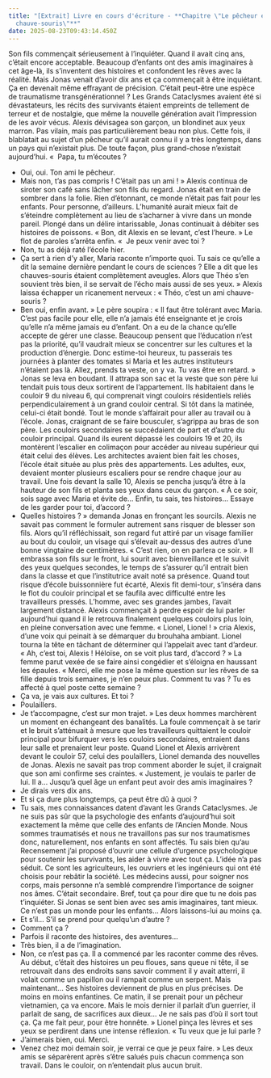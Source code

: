 ```yaml
---
title: "[Extrait] Livre en cours d'écriture - **Chapitre \"Le pêcheur et la
  chauve-souris\"**"
date: 2025-08-23T09:43:14.450Z
---
```

Son fils commençait sérieusement à l’inquiéter. Quand il avait cinq ans, c’était encore acceptable. Beaucoup d’enfants ont des amis imaginaires à cet âge-là, ils s’inventent des histoires et confondent les rêves avec la réalité. Mais Jonas venait d’avoir dix ans et ça commençait à être inquiétant. Ça en devenait même effrayant de précision. C’était peut-être une espèce de traumatisme transgénérationnel ? Les Grands Cataclysmes avaient été si dévastateurs, les récits des survivants étaient empreints de tellement de terreur et de nostalgie, que même la nouvelle génération avait l’impression de les avoir vécus. Alexis dévisagea son garçon, un blondinet aux yeux marron. Pas vilain, mais pas particulièrement beau non plus. Cette fois, il blablatait au sujet d’un pêcheur qu’il aurait connu il y a très longtemps, dans un pays qui n’existait plus. De toute façon, plus grand-chose n’existait aujourd’hui.
«  Papa, tu m’écoutes ?

* Oui, oui. Ton ami le pêcheur.
* Mais non, t’as pas compris ! C’était pas un ami ! »
  Alexis continua de siroter son café sans lâcher son fils du regard. Jonas était en train de sombrer dans la folie. Rien d’étonnant, ce monde n’était pas fait pour les enfants. Pour personne, d’ailleurs. L’humanité aurait mieux fait de s’éteindre complètement au lieu de s’acharner à vivre dans un monde pareil. Plongé dans un délire intarissable, Jonas continuait à débiter ses histoires de poissons.
  « Bon, dit Alexis en se levant, c’est l’heure. »
  Le flot de paroles s’arrêta enfin.
  «  Je peux venir avec toi ?
* Non, tu as déjà raté l’école hier.
* Ça sert à rien d’y aller, Maria raconte n’importe quoi. Tu sais ce qu’elle a dit la semaine dernière pendant le cours de sciences ? Elle a dit que les chauves-souris étaient complètement aveugles. Alors que Théo s’en souvient très bien, il se servait de l’écho mais aussi de ses yeux. »
  Alexis laissa échapper un ricanement nerveux : « Théo, c’est un ami chauve-souris ?
* Ben oui, enfin avant. »
  Le père soupira : « Il faut être tolérant avec Maria. C’est pas facile pour elle, elle n’a jamais été enseignante et je crois qu’elle n’a même jamais eu d’enfant. On a eu de la chance qu’elle accepte de gérer une classe. Beaucoup pensent que l’éducation n’est pas la priorité, qu’il vaudrait mieux se concentrer sur les cultures et la production d’énergie. Donc estime-toi heureux, tu passerais tes journées à planter des tomates si Maria et les autres instituteurs n’étaient pas là. Allez, prends ta veste, on y va. Tu vas être en retard. »
  Jonas se leva en boudant. Il attrapa son sac et la veste que son père lui tendait puis tous deux sortirent de l’appartement.
  Ils habitaient dans le couloir 9 du niveau 6, qui comprenait vingt couloirs résidentiels reliés perpendiculairement à un grand couloir central. Si tôt dans la matinée, celui-ci était bondé. Tout le monde s’affairait pour aller au travail ou à l’école. Jonas, craignant de se faire bousculer, s’agrippa au bras de son père. Les couloirs secondaires se succédaient de part et d’autre du couloir principal. Quand ils eurent dépassé les couloirs 19 et 20, ils montèrent l’escalier en colimaçon pour accéder au niveau supérieur qui était celui des élèves. Les architectes avaient bien fait les choses, l’école était située au plus près des appartements. Les adultes, eux, devaient monter plusieurs escaliers pour se rendre chaque jour au travail.
  Une fois devant la salle 10, Alexis se pencha jusqu’à être à la hauteur de son fils et planta ses yeux dans ceux du garçon.
  « À ce soir, sois sage avec Maria et évite de… Enfin, tu sais, tes histoires… Essaye de les garder pour toi, d’accord ?
* Quelles histoires ? » demanda Jonas en fronçant les sourcils.
  Alexis ne savait pas comment le formuler autrement sans risquer de blesser son fils. Alors qu’il réfléchissait, son regard fut attiré par un visage familier au bout du couloir, un visage qui s’élevait au-dessus des autres d’une bonne vingtaine de centimètres.
  « C’est rien, on en parlera ce soir. »
  Il embrassa son fils sur le front, lui sourit avec bienveillance et le suivit des yeux quelques secondes, le temps de s’assurer qu’il entrait bien dans la classe et que l’institutrice avait noté sa présence. Quand tout risque d’école buissonnière fut écarté, Alexis fit demi-tour, s’inséra dans le flot du couloir principal et se faufila avec difficulté entre les travailleurs pressés. L’homme, avec ses grandes jambes, l’avait largement distancé. Alexis commençait à perdre espoir de lui parler aujourd’hui quand il le retrouva finalement quelques couloirs plus loin, en pleine conversation avec une femme.
  « Lionel, Lionel ! » cria Alexis, d’une voix qui peinait à se démarquer du brouhaha ambiant.
  Lionel tourna la tête en tâchant de déterminer qui l’appelait avec tant d’ardeur.
  « Ah, c’est toi, Alexis ! Héloïse, on se voit plus tard, d’accord ? »
  La femme parut vexée de se faire ainsi congédier et s’éloigna en haussant les épaules.
  « Merci, elle me pose la même question sur les rêves de sa fille depuis trois semaines, je n’en peux plus. Comment tu vas ? Tu es affecté à quel poste cette semaine ?
* Ça va, je vais aux cultures. Et toi ?
* Poulaillers.
* Je t’accompagne, c’est sur mon trajet. »
  Les deux hommes marchèrent un moment en échangeant des banalités. La foule commençait à se tarir et le bruit s’atténuait à mesure que les travailleurs quittaient le couloir principal pour bifurquer vers les couloirs secondaires, entraient dans leur salle et prenaient leur poste. Quand Lionel et Alexis arrivèrent devant le couloir 57, celui des poulaillers, Lionel demanda des nouvelles de Jonas. Alexis ne savait pas trop comment aborder le sujet, il craignait que son ami confirme ses craintes.
  « Justement, je voulais te parler de lui. Il a… Jusqu’à quel âge un enfant peut avoir des amis imaginaires ?
* Je dirais vers dix ans.
* Et si ça dure plus longtemps, ça peut être dû à quoi ?
* Tu sais, mes connaissances datent d’avant les Grands Cataclysmes. Je ne suis pas sûr que la psychologie des enfants d’aujourd’hui soit exactement la même que celle des enfants de l’Ancien Monde. Nous sommes traumatisés et nous ne travaillons pas sur nos traumatismes donc, naturellement, nos enfants en sont affectés. Tu sais bien qu’au Recensement j’ai proposé d’ouvrir une cellule d’urgence psychologique pour soutenir les survivants, les aider à vivre avec tout ça. L’idée n’a pas séduit. Ce sont les agriculteurs, les ouvriers et les ingénieurs qui ont été choisis pour rebâtir la société. Les médecins aussi, pour soigner nos corps, mais personne n’a semblé comprendre l’importance de soigner nos âmes. C’était secondaire. Bref, tout ça pour dire que tu ne dois pas t’inquiéter. Si Jonas se sent bien avec ses amis imaginaires, tant mieux. Ce n’est pas un monde pour les enfants… Alors laissons-lui au moins ça.
* Et s’il… S’il se prend pour quelqu’un d’autre ?
* Comment ça ?
* Parfois il raconte des histoires, des aventures…
* Très bien, il a de l’imagination.
* Non, ce n’est pas ça. Il a commencé par les raconter comme des rêves. Au début, c’était des histoires un peu floues, sans queue ni tête, il se retrouvait dans des endroits sans savoir comment il y avait atterri, il volait comme un papillon ou il rampait comme un serpent. Mais maintenant… Ses histoires deviennent de plus en plus précises. De moins en moins enfantines. Ce matin, il se prenait pour un pêcheur vietnamien, ça va encore. Mais le mois dernier il parlait d’un guerrier, il parlait de sang, de sacrifices aux dieux… Je ne sais pas d’où il sort tout ça. Ça me fait peur, pour être honnête. »
  Lionel pinça les lèvres et ses yeux se perdirent dans une intense réflexion.
  « Tu veux que je lui parle ?
* J’aimerais bien, oui. Merci.
* Venez chez moi demain soir, je verrai ce que je peux faire. »
  Les deux amis se séparèrent après s’être salués puis chacun commença son travail. Dans le couloir, on n’entendait plus aucun bruit.